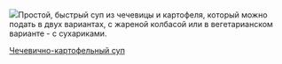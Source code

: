 <!--2025-09-13 00:10:22-->
<div class="yb">
  <div class="rss povarenok"><a href="https://www.povarenok.ru/recipes/show/183073/"><img src="https://www.povarenok.ru/data/cache/2025sep/12/30/3189681_88918-640x480.jpg"></a>Простой, быстрый суп из чечевицы и картофеля, который можно подать в двух вариантах, с жареной колбасой или в вегетарианском варианте - с сухариками. <p class="titl"><a href="https://www.povarenok.ru/recipes/show/183073/">Чечевично-картофельный суп</a></p></div>
</div>
